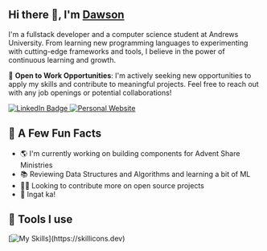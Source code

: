 <h2>Hi there 👋, I'm <a href="https://www.dawsonpar.com/">Dawson</a></h2> 

I'm a fullstack developer and a computer science student at Andrews University. From learning new programming languages to experimenting with cutting-edge frameworks and tools, I believe in the power of continuous learning and growth.

💼 **Open to Work Opportunities**: I'm actively seeking new opportunities to apply my skills and contribute to meaningful projects. Feel free to reach out with any job openings or potential collaborations!

<a href="https://www.linkedin.com/in/dawson-par/"><img src="https://img.shields.io/badge/-@dawson-0077B5?style=flat-square&amp;labelColor=0077B5&amp;logo=LinkedIn&amp;link=https://www.linkedin.com/in/dawson-par/" alt="LinkedIn Badge">
<a href="https://www.dawsonpar.com/"><img src="https://img.shields.io/badge/-dawsonpar.com-0A0A0A?style=flat-square&amp;labelColor=0A0A0A&amp;logo=nextdotjs&amp;link=https://www.dawsonpar.com/" alt="Personal Website"></a>

<h2>📝 A Few Fun Facts</h2>

- 🌎 I'm currently working on building components for Advent Share Ministries
- 📚 Reviewing Data Structures and Algorithms and learning a bit of ML
- 👨‍💻 Looking to contribute more on open source projects
- 🎉 Ingat ka!
  
[comment]: <📄 Check out my resume>
<h2>🧰 Tools I use</h2>

[![My Skills](https://skillicons.dev/icons?i=react,ts,js,html,css,py,aws,git,docker,)](https://skillicons.dev)

[comment]: <img src="https://github-readme-stats.vercel.app/api?username=dawsonpar&show_icons=true&count_private=true" alt="dawsonpar" />
